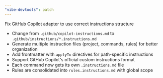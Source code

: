 ```yaml
---
"vibe-devtools": patch
---
```


Fix GitHub Copilot adapter to use correct instructions structure

- Change from `.github/copilot-instructions.md` to `.github/instructions/*.instructions.md`
- Generate multiple instruction files (project, commands, rules) for better organization
- Add frontmatter with `applyTo` directives for path-specific instructions
- Support GitHub Copilot's official custom instructions format
- Each command now gets its own `.instructions.md` file
- Rules are consolidated into `rules.instructions.md` with global scope

